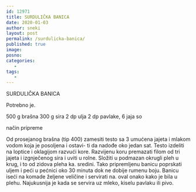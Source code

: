 ```yaml
---
id: 12971
title: SURDULIČKA BANICA
date: 2020-01-03
author: sneki
layout: post
permalink: /surdulicka-banica/
published: true
image: 
posno: 
categories:
   -
tags:
   -
---
```

SURDULIČKA BANICA

Potrebno je.

500 g brašna
300 g sira
2 dp ulja
2 dp pavlake,
6 jaja
so

način pripreme

Od prosejanog brašna (tip 400) zamesiti testo sa 3
umućena jajeta i mlakom vodom koja je posoljena i ostavi-
ti da nadođe oko jedan sat. Testo izdeliti na loptice i
oklagijom razvući kore. Razvijenu koru premazati filom
od tri jajeta i izgnječenog sira i uviti u rolne. Složiti
u podmazan okrugli pleh u krug, i to od zidova pleha ka.
sredini. Tako pripremljenu banicu poprskati uljem i
peći u pećnici oko 30 minuta dok ne dobije rumenu boju.
Banicu iseći na komade željene veličine i servirati na.
oval onako kako je bila u plehu. Najukusnija je kada se
servira uz mleko, kiselu pavlaku ili pivo.

  

